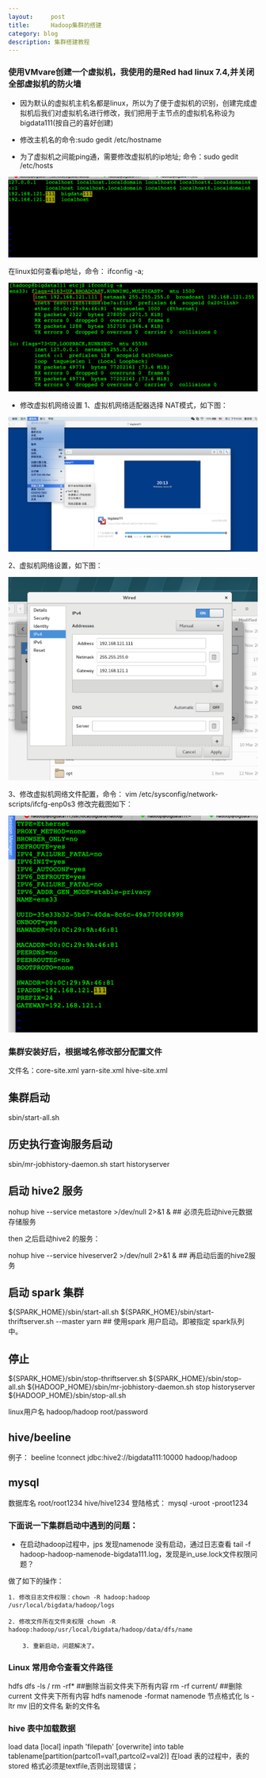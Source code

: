 ```yaml
---
layout:     post
title:      Hadoop集群的搭建
category: blog
description: 集群搭建教程
---
```



   <script type="text/javascript">var cnzz_protocol = (("https:" == document.location.protocol) ? " https://" : " http://");document.write(unescape("%3Cspan id='cnzz_stat_icon_1275018137'%3E%3C/span%3E%3Cscript src='" + cnzz_protocol + "s19.cnzz.com/z_stat.php%3Fid%3D1275018137%26show%3Dpic' type='text/javascript'%3E%3C/script%3E"));</script>

### 使用VMvare创建一个虚拟机，我使用的是Red had linux 7.4,并关闭全部虚拟机的防火墙

* 因为默认的虚拟机主机名都是linux，所以为了便于虚拟机的识别，创建完成虚拟机后我们对虚拟机名进行修改，我们把用于主节点的虚拟机名称设为
 bigdata111(按自己的喜好创建)

* 修改主机名的命令:sudo gedit /etc/hostname

* 为了虚拟机之间能ping通，需要修改虚拟机的ip地址; 命令：sudo gedit /etc/hosts

![hosts](images/blog/2019-01-23/hosts.jpg)


在linux如何查看ip地址，命令： ifconfig -a;


![ifconfig-a](images/blog/2019-01-23/ifconfig-a.jpg)


* 修改虚拟机网络设置
 1、虚拟机网络适配器选择 NAT模式，如下图：
 
 ![NAT](images/blog/2019-01-23/NAT.jpg)
 
 2、虚拟机网络设置，如下图：
 
 ![network](images/blog/2019-01-23/network.jpg)
 
 3、修改虚拟机网络文件配置，命令： vim /etc/sysconfig/network-scripts/ifcfg-enp0s3 
 修改完截图如下：
 
 ![ifcfg-enp0s3](images/blog/2019-01-23/ifcfg-enp0s3.jpg)
 
 ### 集群安装好后，根据域名修改部分配置文件
 
文件名：core-site.xml yarn-site.xml hive-site.xml

## 集群启动
sbin/start-all.sh

## 历史执行查询服务启动
sbin/mr-jobhistory-daemon.sh start historyserver

## 启动 hive2 服务
nohup hive --service metastore >/dev/null 2>&1 &      ## 必须先启动hive元数据存储服务

then 之后启动hive2 的服务：

nohup hive --service hiveserver2 >/dev/null 2>&1 &  ## 再启动后面的hive2服务

## 启动 spark 集群

${SPARK_HOME}/sbin/start-all.sh
${SPARK_HOME}/sbin/start-thriftserver.sh --master yarn    ## 使用spark 用户启动。即被指定 spark队列中。

## 停止

${SPARK_HOME}/sbin/stop-thriftserver.sh
${SPARK_HOME}/sbin/stop-all.sh
${HADOOP_HOME}/sbin/mr-jobhistory-daemon.sh stop historyserver
${HADOOP_HOME}/sbin/stop-all.sh

linux用户名 hadoop/hadoop root/password

## hive/beeline 
例子：
beeline
!connect jdbc:hive2://bigdata111:10000
hadoop/hadoop
## mysql
数据库名 root/root1234
      hive/hive1234
      登陆格式： mysql -uroot -proot1234
### 下面说一下集群启动中遇到的问题：

* 在启动hadoop过程中，jps 发现namenode 没有启动，通过日志查看 tail -f hadoop-hadoop-namenode-bigdata111.log，发现是in_use.lock文件权限问题？


做了如下的操作：

	1. 修改日志文件权限：chown -R hadoop:hadoop /usr/local/bigdata/hadoop/logs
	
	2. 修改文件所在文件夹权限 chown -R hadoop:hadoop/usr/local/bigdata/hadoop/data/dfs/name
	
        3. 重新启动，问题解决了。
	
	
### Linux 常用命令查看文件路径

 hdfs dfs -ls /
 rm -rf* ##删除当前文件夹下所有内容
 rm -rf current/ ##删除current 文件夹下所有内容
 hdfs namenode -format namenode 节点格式化
 ls -ltr 
 mv 旧的文件名 新的文件名
 
 ### hive 表中加载数据
 
 load data [local] inpath 'filepath' [overwrite] into table tablename[partition(partcol1=val1,partcol2=val2)]
 在load 表的过程中，表的stored 格式必须是textfile,否则出现错误；

